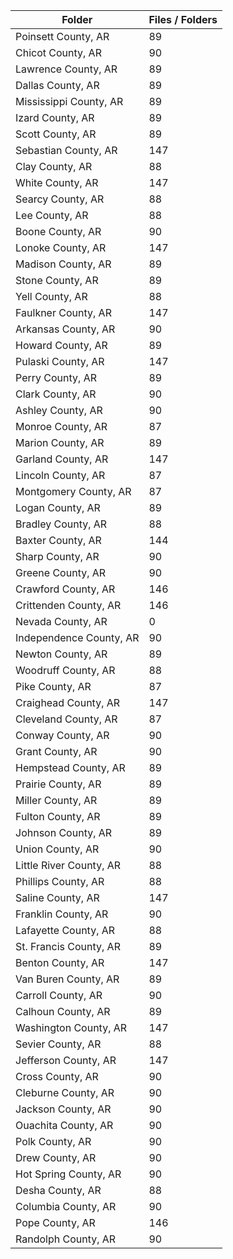 | Folder                  |   Files / Folders |
|-------------------------|-------------------|
| Poinsett County, AR     |                89 |
| Chicot County, AR       |                90 |
| Lawrence County, AR     |                89 |
| Dallas County, AR       |                89 |
| Mississippi County, AR  |                89 |
| Izard County, AR        |                89 |
| Scott County, AR        |                89 |
| Sebastian County, AR    |               147 |
| Clay County, AR         |                88 |
| White County, AR        |               147 |
| Searcy County, AR       |                88 |
| Lee County, AR          |                88 |
| Boone County, AR        |                90 |
| Lonoke County, AR       |               147 |
| Madison County, AR      |                89 |
| Stone County, AR        |                89 |
| Yell County, AR         |                88 |
| Faulkner County, AR     |               147 |
| Arkansas County, AR     |                90 |
| Howard County, AR       |                89 |
| Pulaski County, AR      |               147 |
| Perry County, AR        |                89 |
| Clark County, AR        |                90 |
| Ashley County, AR       |                90 |
| Monroe County, AR       |                87 |
| Marion County, AR       |                89 |
| Garland County, AR      |               147 |
| Lincoln County, AR      |                87 |
| Montgomery County, AR   |                87 |
| Logan County, AR        |                89 |
| Bradley County, AR      |                88 |
| Baxter County, AR       |               144 |
| Sharp County, AR        |                90 |
| Greene County, AR       |                90 |
| Crawford County, AR     |               146 |
| Crittenden County, AR   |               146 |
| Nevada County, AR       |                 0 |
| Independence County, AR |                90 |
| Newton County, AR       |                89 |
| Woodruff County, AR     |                88 |
| Pike County, AR         |                87 |
| Craighead County, AR    |               147 |
| Cleveland County, AR    |                87 |
| Conway County, AR       |                90 |
| Grant County, AR        |                90 |
| Hempstead County, AR    |                89 |
| Prairie County, AR      |                89 |
| Miller County, AR       |                89 |
| Fulton County, AR       |                89 |
| Johnson County, AR      |                89 |
| Union County, AR        |                90 |
| Little River County, AR |                88 |
| Phillips County, AR     |                88 |
| Saline County, AR       |               147 |
| Franklin County, AR     |                90 |
| Lafayette County, AR    |                88 |
| St. Francis County, AR  |                89 |
| Benton County, AR       |               147 |
| Van Buren County, AR    |                89 |
| Carroll County, AR      |                90 |
| Calhoun County, AR      |                89 |
| Washington County, AR   |               147 |
| Sevier County, AR       |                88 |
| Jefferson County, AR    |               147 |
| Cross County, AR        |                90 |
| Cleburne County, AR     |                90 |
| Jackson County, AR      |                90 |
| Ouachita County, AR     |                90 |
| Polk County, AR         |                90 |
| Drew County, AR         |                90 |
| Hot Spring County, AR   |                90 |
| Desha County, AR        |                88 |
| Columbia County, AR     |                90 |
| Pope County, AR         |               146 |
| Randolph County, AR     |                90 |
